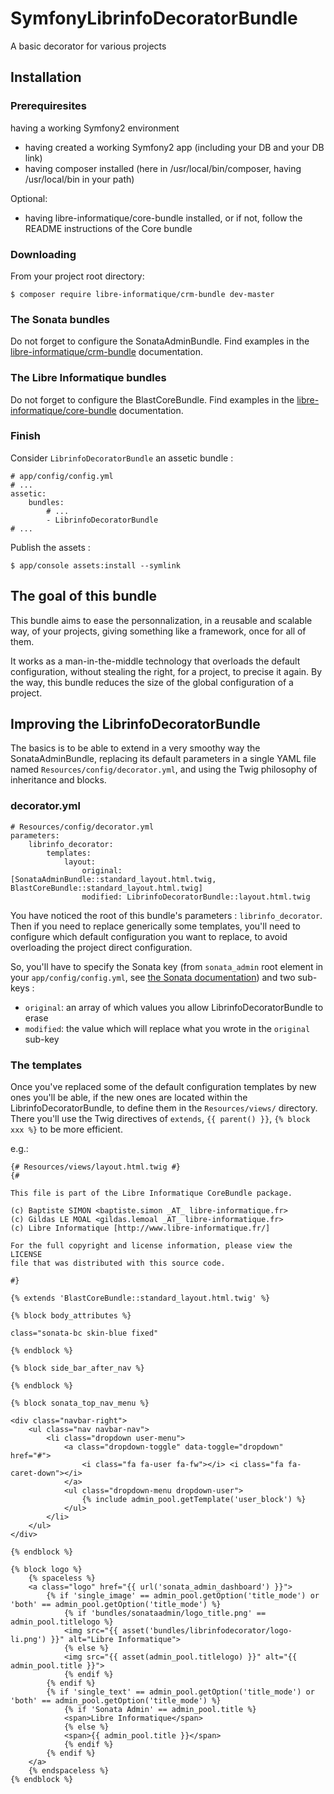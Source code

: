 # SymfonyLibrinfoDecoratorBundle

A basic decorator for various projects

## Installation

### Prerequiresites

having a working Symfony2 environment

* having created a working Symfony2 app (including your DB and your DB link)
* having composer installed (here in /usr/local/bin/composer, having /usr/local/bin in your path)

Optional:

* having libre-informatique/core-bundle installed, or if not, follow the README instructions of the Core bundle

### Downloading

From your project root directory:

```$ composer require libre-informatique/crm-bundle dev-master```

### The Sonata bundles

Do not forget to configure the SonataAdminBundle. Find examples in the [libre-informatique/crm-bundle](https://github.com/libre-informatique/SymfonyLibrinfoCRMBundle#the-sonata-bundles) documentation.

### The Libre Informatique bundles

Do not forget to configure the BlastCoreBundle. Find examples in the [libre-informatique/core-bundle](https://github.com/libre-informatique/SymfonyLibrinfoCRMBundle#the-libre-informatique-bundles) documentation.

### Finish

Consider ```LibrinfoDecoratorBundle``` an assetic bundle :

```
# app/config/config.yml
# ...
assetic:
    bundles:
        # ...
        - LibrinfoDecoratorBundle
# ...
```

Publish the assets :

```$ app/console assets:install --symlink```

## The goal of this bundle

This bundle aims to ease the personnalization, in a reusable and scalable way, of your projects, giving something like a framework, once for all of them.

It works as a man-in-the-middle technology that overloads the default configuration, without stealing the right, for a project, to precise it again. By the way, this bundle reduces the size of the global configuration of a project.

## Improving the LibrinfoDecoratorBundle

The basics is to be able to extend in a very smoothy way the SonataAdminBundle, replacing its default parameters in a single YAML file named ```Resources/config/decorator.yml```, and using the Twig philosophy of inheritance and blocks.

### decorator.yml

```
# Resources/config/decorator.yml
parameters:
    librinfo_decorator:
        templates:
            layout:
                original: [SonataAdminBundle::standard_layout.html.twig, BlastCoreBundle::standard_layout.html.twig]
                modified: LibrinfoDecoratorBundle::layout.html.twig
```

You have noticed the root of this bundle's parameters : ```librinfo_decorator```.
Then if you need to replace generically some templates, you'll need to configure which default configuration you want to replace, to avoid overloading the project direct configuration.

So, you'll have to specify the Sonata key (from ```sonata_admin``` root element in your ```app/config/config.yml```, see [the Sonata documentation](https://sonata-project.org/bundles/admin/2-3/doc/reference/configuration.html)) and two sub-keys :

* ```original```: an array of which values you allow LibrinfoDecoratorBundle to erase
* ```modified```: the value which will replace what you wrote in the ```original``` sub-key
 
### The templates

Once you've replaced some of the default configuration templates by new ones you'll be able, if the new ones are located within the LibrinfoDecoratorBundle, to define them in the ```Resources/views/``` directory. There you'll use the Twig directives of ```extends```, ```{{ parent() }}```, ```{% block xxx %}``` to be more efficient.

e.g.:

```
{# Resources/views/layout.html.twig #}
{#

This file is part of the Libre Informatique CoreBundle package.

(c) Baptiste SIMON <baptiste.simon _AT_ libre-informatique.fr>
(c) Gildas LE MOAL <gildas.lemoal _AT_ libre-informatique.fr>
(c) Libre Informatique [http://www.libre-informatique.fr/]

For the full copyright and license information, please view the LICENSE
file that was distributed with this source code.

#}

{% extends 'BlastCoreBundle::standard_layout.html.twig' %}

{% block body_attributes %}

class="sonata-bc skin-blue fixed"

{% endblock %}

{% block side_bar_after_nav %}

{% endblock %}

{% block sonata_top_nav_menu %}

<div class="navbar-right">
    <ul class="nav navbar-nav">
        <li class="dropdown user-menu">
            <a class="dropdown-toggle" data-toggle="dropdown" href="#">
                <i class="fa fa-user fa-fw"></i> <i class="fa fa-caret-down"></i>
            </a>
            <ul class="dropdown-menu dropdown-user">
                {% include admin_pool.getTemplate('user_block') %}
            </ul>
        </li>
    </ul>
</div>

{% endblock %}

{% block logo %}
    {% spaceless %}
    <a class="logo" href="{{ url('sonata_admin_dashboard') }}">
        {% if 'single_image' == admin_pool.getOption('title_mode') or 'both' == admin_pool.getOption('title_mode') %}
            {% if 'bundles/sonataadmin/logo_title.png' == admin_pool.titlelogo %}
            <img src="{{ asset('bundles/librinfodecorator/logo-li.png') }}" alt="Libre Informatique">
            {% else %}
            <img src="{{ asset(admin_pool.titlelogo) }}" alt="{{ admin_pool.title }}">
            {% endif %}
        {% endif %}
        {% if 'single_text' == admin_pool.getOption('title_mode') or 'both' == admin_pool.getOption('title_mode') %}
            {% if 'Sonata Admin' == admin_pool.title %}
            <span>Libre Informatique</span>
            {% else %}
            <span>{{ admin_pool.title }}</span>
            {% endif %}
        {% endif %}
    </a>
    {% endspaceless %}
{% endblock %}
```
